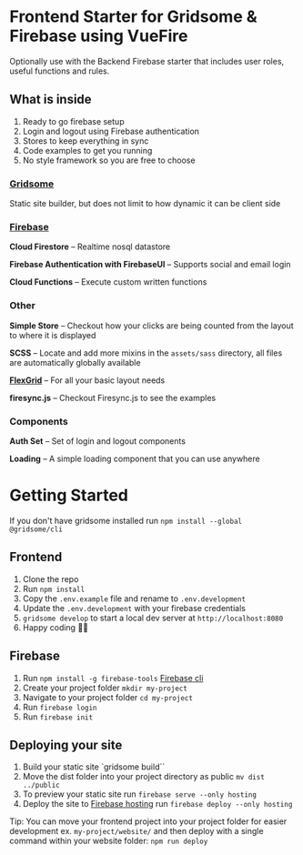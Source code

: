 # Frontend Starter for Gridsome & Firebase using VueFire

Optionally use with the Backend Firebase starter that includes user roles, useful functions and rules.

## What is inside

1. Ready to go firebase setup
2. Login and logout using Firebase authentication
3. Stores to keep everything in sync
4. Code examples to get you running
5. No style framework so you are free to choose

### [Gridsome](https://gridsome.org/docs)

Static site builder, but does not limit to how dynamic it can be client side

### [Firebase](https://firebase.google.com/docs)

**Cloud Firestore** – Realtime nosql datastore

**Firebase Authentication with FirebaseUI** – Supports social and email login

**Cloud Functions** – Execute custom written functions


### Other

  **Simple Store** – Checkout how your clicks are being counted from the layout to where it is displayed

  **SCSS** – Locate and add more mixins in the `assets/sass` directory, all files are automatically globally available

  **[FlexGrid](http://flexboxgrid.com/)** – For all your basic layout needs

  **firesync.js** – Checkout Firesync.js to see the examples

### Components

  **Auth Set** – Set of login and logout components

  **Loading** – A simple loading component that you can use anywhere


# Getting Started

If you don't have gridsome installed run `npm install --global @gridsome/cli`

## Frontend

1. Clone the repo
2. Run `npm install`
3. Copy the `.env.example` file and rename to `.env.development`
4. Update the `.env.development` with your firebase credentials
5. `gridsome develop` to start a local dev server at `http://localhost:8080`
6. Happy coding 🎉🙌

## Firebase

1. Run `npm install -g firebase-tools` [Firebase cli](https://firebase.google.com/docs/cli)
2. Create your project folder `mkdir my-project`
3. Navigate to your project folder `cd my-project`
4. Run `firebase login`
5. Run `firebase init`

## Deploying your site

1. Build your static site `gridsome build``
2. Move the dist folder into your project directory as public `mv dist ../public`
3. To preview your static site run `firebase serve --only hosting`
4. Deploy the site to [Firebase hosting](https://firebase.google.com/docs/hosting/) run `firebase deploy --only hosting`

Tip: You can move your frontend project into your project folder for easier development ex. `my-project/website/` and then deploy with a single command within your website folder: `npm run deploy`